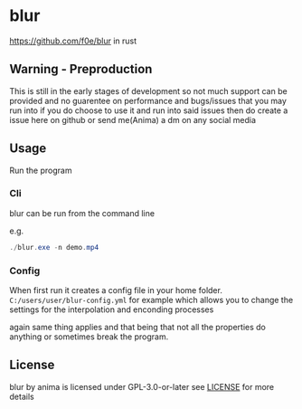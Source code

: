 # blur

<https://github.com/f0e/blur> in rust

## Warning - Preproduction

This is still in the early stages of development so not much support can be provided and no guarentee on performance and bugs/issues that you may run into
if you do choose to use it and run into said issues then do create a issue here on github or send me(Anima) a dm on any social media

## Usage

Run the program

### Cli

blur can be run from the command line

e.g.

```powershell
./blur.exe -n demo.mp4
```

### Config

When first run it creates a config file in your home folder. `C:/users/user/blur-config.yml` for example which allows you to change the settings for the interpolation and enconding processes

again same thing applies and that being that not all the properties do anything or sometimes break the program.

## License

blur by anima is licensed under GPL-3.0-or-later see [LICENSE](LICENSE) for more details
